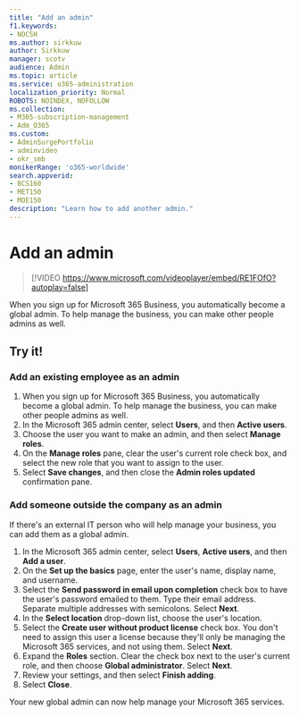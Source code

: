 ```yaml
---
title: "Add an admin"
f1.keywords:
- NOCSH
ms.author: sirkkuw
author: Sirkkuw
manager: scotv
audience: Admin
ms.topic: article
ms.service: o365-administration
localization_priority: Normal
ROBOTS: NOINDEX, NOFOLLOW
ms.collection: 
- M365-subscription-management 
- Adm_O365
ms.custom: 
- AdminSurgePortfolio
- adminvideo
- okr_smb
monikerRange: 'o365-worldwide'
search.appverid:
- BCS160
- MET150
- MOE150
description: "Learn how to add another admin."
---
```


# Add an admin

> [!VIDEO https://www.microsoft.com/videoplayer/embed/RE1FOfO?autoplay=false]

When you sign up for Microsoft 365 Business, you automatically become a global admin. To help manage the business, you can make other people admins as well. 

## Try it!

### Add an existing employee as an admin

1. When you sign up for Microsoft 365 Business, you automatically become a global admin. To help manage the business, you can make other people admins as well. 
1. In the Microsoft 365 admin center, select **Users**, and then **Active users**.
1. Choose the user you want to make an admin, and then select **Manage roles**.
1. On the **Manage roles** pane, clear the user's current role check box, and select the new role that you want to assign to the user.
1. Select **Save changes**, and then close the **Admin roles updated** confirmation pane.

### Add someone outside the company as an admin

If there's an external IT person who will help manage your business, you can add them as a global admin.

1. In the Microsoft 365 admin center, select **Users**, **Active users**, and then **Add a user**.
1. On the **Set up the basics** page, enter the user's name, display name, and username.
1. Select the **Send password in email upon completion** check box to have the user's password emailed to them. Type their email address. Separate multiple addresses with semicolons. Select **Next**.
1. In the **Select location** drop-down list, choose the user's location.
1. Select the **Create user without product license** check box. You don't need to assign this user a license because they'll only be managing the Microsoft 365 services, and not using them. Select **Next**.
1. Expand the **Roles** section. Clear the check box next to the user's current role, and then choose **Global administrator**. Select **Next**.
1. Review your settings, and then select **Finish adding**.
1. Select **Close**.

Your new global admin can now help manage your Microsoft 365 services.